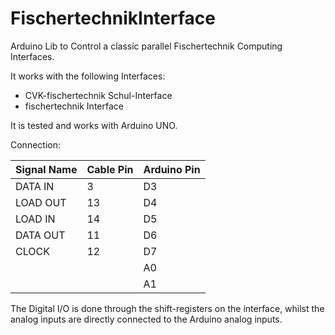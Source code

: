 # FischertechnikInterface
Arduino Lib to Control a classic parallel Fischertechnik Computing Interfaces.

It works with the following Interfaces:

- CVK-fischertechnik Schul-Interface
- fischertechnik Interface

It is tested and works with Arduino UNO. 

Connection:

Signal Name | Cable Pin     | Arduino Pin
----------- | ------------- | -------------
DATA IN     | 3             | D3
LOAD OUT    | 13            | D4
LOAD IN     | 14            | D5
DATA OUT    | 11            | D6
CLOCK       | 12            | D7
            |               | A0
            |               | A1

The Digital I/O is done through the shift-registers on the interface, whilst the analog inputs are directly connected to the Arduino analog inputs.
